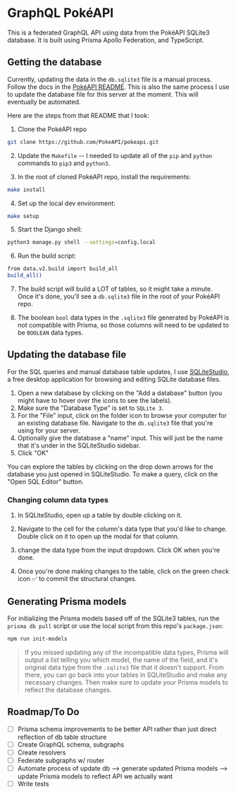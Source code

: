 # GraphQL PokéAPI

This is a federated GraphQL API using data from the PokéAPI SQLite3 database. It is built using Prisma Apollo Federation, and TypeScript.

## Getting the database

Currently, updating the data in the `db.sqlite3` file is a manual process. Follow the docs in the [PokéAPI README](https://github.com/PokeAPI/pokeapi). This is also the same process I use to update the database file for this server at the moment. This will eventually be automated. 

Here are the steps from that README that I took:

1. Clone the PokéAPI repo

```bash
git clone https://github.com/PokeAPI/pokeapi.git
```

2. Update the `Makefile` -- I needed to update all of the `pip` and `python` commands to `pip3` and `python3`.

3. In the root of cloned PokéAPI repo, install the requirements:

```bash
make install
```

4. Set up the local dev environment:

```bash
make setup
```

5. Start the Django shell:

```bash
python3 manage.py shell --settings=config.local
```

6. Run the build script:

```bash
from data.v2.build import build_all
build_all()
```

7. The build script will build a LOT of tables, so it might take a minute. Once it's done, you'll see a `db.sqlite3` file in the root of your PokéAPI repo.

8. The boolean `bool` data types in the `.sqlite3` file generated by PokéAPI is not compatible with Prisma, so those columns will need to be updated to be `BOOLEAN` data types.

## Updating the database file

For the SQL queries and manual database table updates, I use [SQLiteStudio](https://sqlitestudio.pl/), a free desktop application for browsing and editing SQLite database files.

1. Open a new database by clicking on the "Add a database" button (you might have to hover over the icons to see the labels).
2. Make sure the "Database Type" is set to `SQLite 3`.
3. For the "File" input, click on the folder icon to browse your computer for an existing database file. Navigate to the `db.sqlite3` file that you're using for your server.
4. Optionally give the database a "name" input. This will just be the name that it's under in the SQLiteStudio sidebar.
5. Click "OK"

You can explore the tables by clicking on the drop down arrows for the database you just opened in SQLiteStudio. To make a query, click on the "Open SQL Editor" button. 

### Changing column data types

1. In SQLiteStudio, open up a table by double clicking on it. 

2. Navigate to the cell for the column's data type that you'd like to change. Double click on it to open up the modal for that column. 

3. change the data type from the input dropdown. Click OK when you're done.

4. Once you're done making changes to the table, click on the green check icon ✅ to commit the structural changes. 

## Generating Prisma models

For initializing the Prisma models based off of the SQLite3 tables, run the `prisma db pull` script or use the local script from this repo's `package.json`:

```bash
npm run init-models
```

> If you missed updating any of the incompatible data types, Prisma will output a list telling you which model, the name of the field, and it's original data type from the `.sqlite3` file that it doesn't support. From there, you can go back into your tables in SQLiteStudio and make any necessary changes. Then make sure to update your Prisma models to reflect the database changes.

## Roadmap/To Do

- [ ] Prisma schema improvements to be better API rather than just direct reflection of db table structure
- [ ] Create GraphQL schema, subgraphs
- [ ] Create resolvers
- [ ] Federate subgraphs w/ router
- [ ] Automate process of update db --> generate updated Prisma models --> update Prisma models to reflect API we actually want
- [ ] Write tests